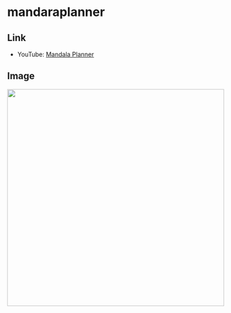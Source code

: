 # mandaraplanner
## Link
* YouTube: [Mandala Planner](https://youtu.be/_WSMohQop0o, "youtube link")

## Image
<img src="https://user-images.githubusercontent.com/28843986/72697696-258de700-3b84-11ea-922a-3be882dd223b.png" width="500px">
